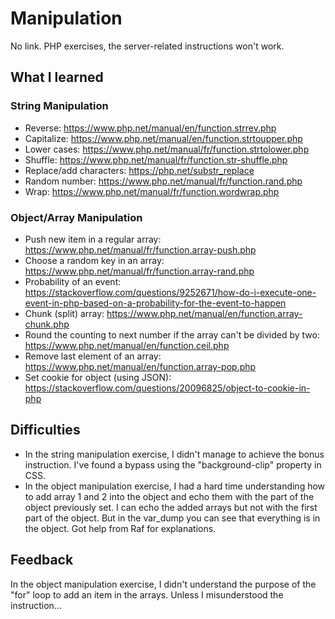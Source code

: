 # Manipulation

No link. PHP exercises, the server-related instructions won't work.

## What I learned


### String Manipulation

* Reverse: https://www.php.net/manual/en/function.strrev.php
* Capitalize: https://www.php.net/manual/en/function.strtoupper.php
* Lower cases: https://www.php.net/manual/fr/function.strtolower.php
* Shuffle: https://www.php.net/manual/fr/function.str-shuffle.php
* Replace/add characters: https://php.net/substr_replace
* Random number: https://www.php.net/manual/fr/function.rand.php
* Wrap: https://www.php.net/manual/fr/function.wordwrap.php

### Object/Array Manipulation

* Push new item in a regular array: https://www.php.net/manual/fr/function.array-push.php
* Choose a random key in an array: https://www.php.net/manual/fr/function.array-rand.php
* Probability of an event: https://stackoverflow.com/questions/9252671/how-do-i-execute-one-event-in-php-based-on-a-probability-for-the-event-to-happen
* Chunk (split) array: https://www.php.net/manual/en/function.array-chunk.php
* Round the counting to next number if the array can't be divided by two: https://www.php.net/manual/en/function.ceil.php
* Remove last element of an array: https://www.php.net/manual/en/function.array-pop.php
* Set cookie for object (using JSON): https://stackoverflow.com/questions/20096825/object-to-cookie-in-php

## Difficulties

* In the string manipulation exercise, I didn't manage to achieve the bonus instruction. I've found a bypass using the "background-clip" property in CSS.
* In the object manipulation exercise, I had a hard time understanding how to add array 1 and 2 into the object and echo them with the part of the object previously set. I can echo the added arrays but not with the first part of the object. But in the var_dump you can see that everything is in the object. Got help from Raf for explanations.


## Feedback

In the object manipulation exercise, I didn't understand the purpose of the "for" loop to add an item in the arrays. Unless I misunderstood the instruction...